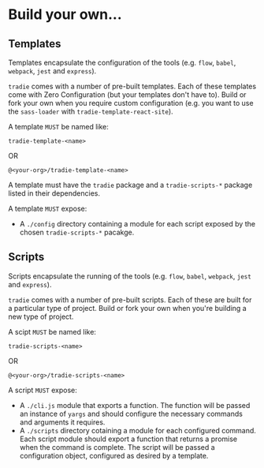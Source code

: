 # Build your own...

## Templates

Templates encapsulate the configuration of the tools (e.g. `flow`, `babel`, `webpack`, `jest` and `express`).

`tradie` comes with a number of pre-built templates. Each of these templates come with Zero Configuration (but your templates don't have to). Build or fork your own when you require custom configuration (e.g. you want to use the `sass-loader` with `tradie-template-react-site`).

A template `MUST` be named like:

    tradie-template-<name>
    
OR

    @<your-org>/tradie-template-<name>

A template must have the `tradie` package and a `tradie-scripts-*` package listed in their dependencies.

A template `MUST` expose:

- A `./config` directory containing a module for each script exposed by the chosen `tradie-scripts-*` pacakge.

## Scripts

Scripts encapsulate the running of the tools (e.g. `flow`, `babel`, `webpack`, `jest` and `express`).

`tradie` comes with a number of pre-built scripts. Each of these are built for a particular type of project. Build or fork your own when you're building a new type of project.

A scipt `MUST` be named like:

    tradie-scripts-<name>
    
OR

    @<your-org>/tradie-scripts-<name>

A script `MUST` expose:

- A `./cli.js` module that exports a function. The function will be passed an instance of `yargs` and should configure the necessary commands and arguments it requires.
- A `./scripts` directory cotaining a module for each configured command. Each script module should export a function that returns a promise when the command is complete. The script will be passed a configuration object, configured as desired by a template.
